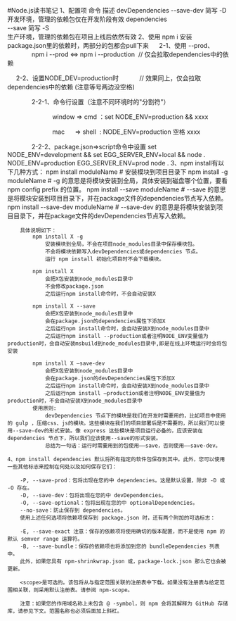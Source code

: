 #Node.js读书笔记
	1、配置项	命令	描述
	devDependencies	
		--save-dev 简写 -D	
		开发环境，管理的依赖包仅在开发阶段有效
	dependencies	
		--save 简写 -S	
		生产环境，管理的依赖包在项目上线后依然有效
	2、使用 npm i 安装package.json里的依赖时，两部分的包都会pull下来
     2-1、使用 --prod、
              npm i --prod <=> npm i --production  // 仅会拉取dependencies中的依赖

     2-2、设置NODE_DEV=production时            // 效果同上，仅会拉取dependencies中的依赖 (注意等号两边没空格)

              2-2-1、命令行设置（注意不同环境时的"分割符"）

                          window => cmd ：set NODE_ENV=production && xxxx

                          mac      => shell  : NODE_ENV=production 空格 xxxx

              2-2-2、package.json=>script命令中设置
					set NODE_ENV=development && set EGG_SERVER_ENV+local && node .
					NODE_ENV=production EGG_SERVER_ENV=prod node .
	3、npm install有以下几种方式：
		npm install moduleName # 安装模块到项目目录下
		npm install -g moduleName # -g 的意思是将模块安装到全局，具体安装到磁盘哪个位置，要看 npm config prefix 的位置。
		npm install --save moduleName # --save 的意思是将模块安装到项目目录下，并在package文件的dependencies节点写入依赖。
		npm install --save-dev moduleName # --save-dev 的意思是将模块安装到项目目录下，并在package文件的devDependencies节点写入依赖。
		
		具体说明如下：
			npm install X -g
				安装模块到全局，不会在项目node_modules目录中保存模块包。
				不会将模块依赖写入devDependencies或dependencies 节点。
				运行 npm install 初始化项目时不会下载模块。
			
			npm install X
				会把X包安装到node_modules目录中
				不会修改package.json
				之后运行npm install命令时，不会自动安装X
				
			npm install X --save
				会把X包安装到node_modules目录中
				会在package.json的dependencies属性下添加X
				之后运行npm install命令时，会自动安装X到node_modules目录中
				之后运行npm install --production或者注明NODE_ENV变量值为production时，会自动安装msbuild到node_modules目录中,即是在线上环境运行时会将包安装
				
			npm install X –save-dev
				会把X包安装到node_modules目录中
				会在package.json的devDependencies属性下添加X
				之后运行npm install命令时，会自动安装X到node_modules目录中
				之后运行npm install –production或者注明NODE_ENV变量值为production时，不会自动安装X到node_modules目录中
			使用原则:
				devDependencies 节点下的模块是我们在开发时需要用的，比如项目中使用的 gulp ，压缩css、js的模块。这些模块在我们的项目部署后是不需要的，所以我们可以使用--save-dev的形式安装。像 express 这些模块是项目运行必备的，应该安装在 dependencies 节点下，所以我们应该使用--save的形式安装。
				总结为一句话：运行时需要用到的包使用––save，否则使用––save-dev。
				
	4、npm install dependencies 默认将所有指定的软件包保存到其中。此外，您可以使用一些其他标志来控制在何处以及如何保存它们：

		-P, --save-prod：包将出现在您的中 dependencies。这是默认设置，除非 -D 或 -O 存在。
		-D, --save-dev：包将出现在您的中 devDependencies。
		-O, --save-optional：包将出现在您的中 optionalDependencies。
		--no-save：防止保存到 dependencies。
		使用上述任何选项将依赖项保存到 package.json 时，还有两个附加的可选标志：

		-E, --save-exact 注意：保存的依赖项将使用确切的版本配置，而不是使用 npm 的默认 semver range 运算符。
		-B, --save-bundle：保存的依赖项也将添加到您的 bundleDependencies 列表中。
		此外，如果您具有 npm-shrinkwrap.json 或，package-lock.json 那么它也会被更新。

		<scope>是可选的。该包将从与指定范围关联的注册表中下载。如果没有注册表与给定范围相关联，则采用默认注册表。请参阅 npm-scope。

		注意：如果您的作用域名称上未包含 @ -symbol，则 npm 会将其解释为 GitHub 存储库，请参见下文。范围名称也必须后面加上斜杠。	
